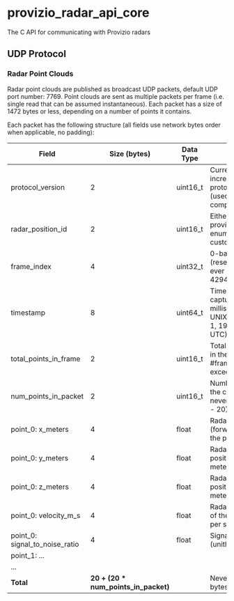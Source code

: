 # provizio_radar_api_core

The C API for communicating with Provizio radars

## UDP Protocol

### Radar Point Clouds

Radar point clouds are published as broadcast UDP packets, default UDP port number: 7769.
Point clouds are sent as multiple packets per frame (i.e. single read that can be assumed instantaneous).
Each packet has a size of 1472 bytes or less, depending on a number of points it contains.

Each packet has the following structure (all fields use network bytes order when applicable, no padding):

| Field                         | Size (bytes) | Data Type | Description                                                                                            |
|-------------------------------|--------------|-----------|--------------------------------------------------------------------------------------------------------|
| protocol_version              | 2            | uint16_t  | Currently = 1, to be incremented on any protocol changes (used for backward compatibility)             |
| radar_position_id             | 2            | uint16_t  | Either one of provizio_radar_position enum values or a custom position id                              |
| frame_index                   | 4            | uint32_t  | 0-based frame index (resets back to 0 if ever exceeds 4294967295)                                      |
| timestamp                     | 8            | uint64_t  | Time of the frame capture measured in milliseconds since the UNIX epoch (January 1, 1970 00:00:00 UTC) |
| total_points_in_frame         | 2            | uint16_t  | Total number of points in the frame #frame_index, never exceeds 65535                                  |
| num_points_in_packet          | 2            | uint16_t  | Number of points in the current packet, never exceeds (1472 - 20) / 20                                 |
| point_0: x_meters             | 4            | float     | Radar-relative X (forward) position of the point in meters                                             |
| point_0: y_meters             | 4            | float     | Radar-relative Y (left) position of the point in meters                                                |
| point_0: z_meters             | 4            | float     | Radar-relative Z (up) position of the point in meters                                                  |
| point_0: velocity_m_s         | 4            | float     | Radar-relative velocity of the point in meters per second                                              |
| point_0: signal_to_noise_ratio| 4            | float     | Signal-to-noise ratio (unitless)                                                                       |
| point_1: ...                  |              |           |                                                                                                        |
| ...                           |              |           |                                                                                                        |
| **Total**                     | **20 + (20 * num_points_in_packet)** | | Never exceeds 1472 bytes                                                                 |
